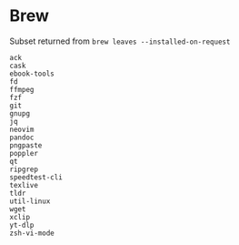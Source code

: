 # Brew

Subset returned from `brew leaves --installed-on-request`

```
ack
cask
ebook-tools
fd
ffmpeg
fzf
git
gnupg
jq
neovim
pandoc
pngpaste
poppler
qt
ripgrep
speedtest-cli
texlive
tldr
util-linux
wget
xclip
yt-dlp
zsh-vi-mode
```
